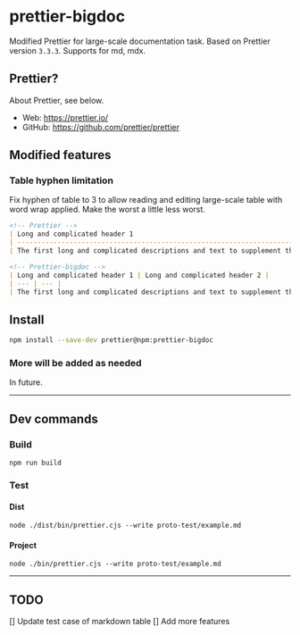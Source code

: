 # prettier-bigdoc

Modified Prettier for large-scale documentation task. Based on Prettier version `3.3.3`. Supports for md, mdx.

## Prettier?

About Prettier, see below.

- Web: https://prettier.io/
- GitHub: https://github.com/prettier/prettier

## Modified features

### Table hyphen limitation

Fix hyphen of table to 3 to allow reading and editing large-scale table with word wrap applied. Make the worst a little less worst.

```md
<!-- Prettier -->
| Long and complicated header 1                                                                                                                     | Long and complicated header 2                                                                                                                  |
| ------------------------------------------------------------------------------------------------------------------------------------------------- | ---------------------------------------------------------------------------------------------------------------------------------------------- |
| The first long and complicated descriptions and text to supplement them.<br>Less important descriptions that should be placed on the bottom line. | Second long and complicated descriptions and text to supplement them.<br>Less important descriptions that should be placed on the bottom line. |

<!-- Prettier-bigdoc -->
| Long and complicated header 1 | Long and complicated header 2 |
| --- | --- |
| The first long and complicated descriptions and text to supplement them.<br>Less important descriptions that should be placed on the bottom line. | Second long and complicated descriptions and text to supplement them.<br>Less important descriptions that should be placed on the bottom line. |
```

## Install

```bash
npm install --save-dev prettier@npm:prettier-bigdoc
```

### More will be added as needed

In future.

---

## Dev commands

### Build

```
npm run build
```

### Test

#### Dist

```
node ./dist/bin/prettier.cjs --write proto-test/example.md
```

#### Project

```
node ./bin/prettier.cjs --write proto-test/example.md
```

---

## TODO

[] Update test case of markdown table
[] Add more features
